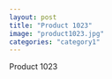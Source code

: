 ```yaml
---
layout: post
title: "Product 1023"
image: "product1023.jpg"
categories: "category1"
---
```

Product 1023
